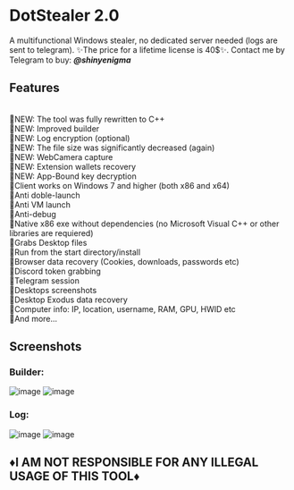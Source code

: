 # DotStealer 2.0
A multifunctional Windows stealer, no dedicated server needed (logs are sent to telegram). ✨The price for a lifetime license is 40$✨. Contact me by Telegram to buy: **<em>@shinyenigma</em>**

## Features 
<br>🔹NEW: The tool was fully rewritten to C++
<br>🔹NEW: Improved builder
<br>🔹NEW: Log encryption (optional)
<br>🔹NEW: The file size was significantly decreased (again)
<br>🔹NEW: WebCamera capture
<br>🔹NEW: Extension wallets recovery
<br>🔹NEW: App-Bound key decryption
<br>🔸Client works on Windows 7 and higher (both x86 and x64)
<br>🔸Anti doble-launch
<br>🔸Anti VM launch
<br>🔸Anti-debug
<br>🔸Native x86 exe without dependencies (no Microsoft Visual C++ or other libraries are requiered)
<br>🔸Grabs Desktop files
<br>🔸Run from the start directory/install
<br>🔸Browser data recovery (Cookies, downloads, passwords etc)
<br>🔸Discord token grabbing
<br>🔸Telegram session
<br>🔸Desktops screenshots
<br>🔸Desktop Exodus data recovery
<br>🔸Computer info: IP, location, username, RAM, GPU, HWID etc
<br>🔸And more...

## Screenshots
### Builder:
![image](https://github.com/user-attachments/assets/69144430-0c7d-4606-ad7c-6e0ed3bd8b9c)
![image](https://github.com/user-attachments/assets/783610ac-1fcb-42c9-b34c-3c271ef6c74c)

### Log:
![image](https://github.com/user-attachments/assets/865a05aa-8030-44ba-b77d-0f11f403adec)
![image](https://github.com/user-attachments/assets/e8121b6d-a029-4bbe-8506-9992c81057ac)


## ♦️I AM NOT RESPONSIBLE FOR ANY ILLEGAL USAGE OF THIS TOOL♦️
